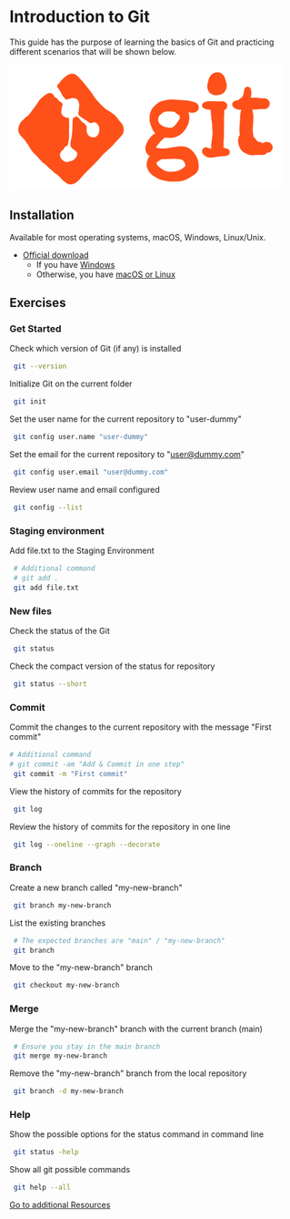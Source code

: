 # Introduction to Git
This guide has the purpose of learning the basics of Git and practicing different scenarios that will be shown below.

![Picture_01](./git.gif)

## Installation
Available for most operating systems, macOS, Windows, Linux/Unix.

- [Official download](https://git-scm.com/downloads)
    - If you have [Windows](https://phoenixnap.com/kb/how-to-install-git-windows)
    - Otherwise, you have [macOS or Linux](https://github.com/git-guides/install-git)

## Exercises
### Get Started
Check which version of Git (if any) is installed
```bash
 git --version
```

Initialize Git on the current folder
```bash
 git init
```

Set the user name for the current repository to "user-dummy"
```bash
 git config user.name "user-dummy"
```

Set the email for the current repository to "user@dummy.com"
```bash
 git config user.email "user@dummy.com"
```

Review user name and email configured
```bash
 git config --list
```

### Staging environment
Add file.txt to the Staging Environment
```bash
 # Additional command
 # git add .
 git add file.txt
```

### New files 
Check the status of the Git
```bash
 git status
```

Check the compact version of the status for repository
```bash
 git status --short
```

### Commit 
Commit the changes to the current repository with the message "First commit"
```bash
# Additional command
# git commit -am "Add & Commit in one step"
 git commit -m "First commit"
```

View the history of commits for the repository
```bash
 git log
```

Review the history of commits for the repository in one line
```bash
 git log --oneline --graph --decorate
```

### Branch
Create a new branch called "my-new-branch"
```bash
 git branch my-new-branch
```

List the existing branches
```bash
 # The expected branches are "main" / "my-new-branch"
 git branch
```

Move to the "my-new-branch" branch
```bash
 git checkout my-new-branch
```

### Merge
Merge the "my-new-branch" branch with the current branch (main)
```bash
 # Ensure you stay in the main branch 
 git merge my-new-branch
```

Remove the "my-new-branch" branch from the local repository
```bash
 git branch -d my-new-branch
```

### Help
Show the possible options for the status command in command line
```bash
 git status -help
```

Show all git possible commands
```bash
 git help --all
```

[Go to additional Resources](./additional_resources.md)

<!-- It is a secret, send me coffee please. Oswald TC - May 10th 2022 -->